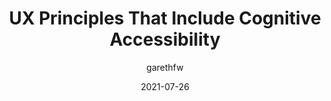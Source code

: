 ---
author: garethfw
date: 2021-07-26
eleventyExcludeFromCollections: true
layout: post.njk
tags:
  - article
  - accessibility
  - user-experience
target_url: https://www.ab11y.com/articles/ux-principles-that-include-cognitive-accessibility/
title: UX Principles That Include Cognitive Accessibility
---